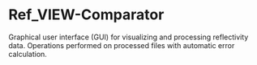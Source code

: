 # Ref_VIEW-Comparator
Graphical user interface (GUI) for visualizing and processing reflectivity data. Operations performed on processed files with automatic error calculation.
